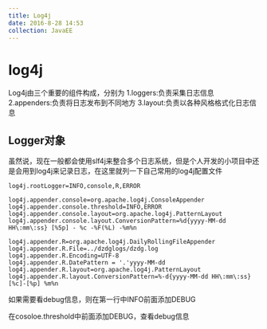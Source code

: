 ```yaml
---
title: Log4j
date: 2016-8-28 14:53
collection: JavaEE
---
```


# log4j

Log4j由三个重要的组件构成，分别为
1.loggers:负责采集日志信息
2.appenders:负责将日志发布到不同地方
3.layout:负责以各种风格格式化日志信息

## Logger对象



虽然说，现在一般都会使用slf4j来整合多个日志系统，但是个人开发的小项目中还是会用到log4j来记录日志，在这里就列一下自己常用的log4j配置文件

```properties
log4j.rootLogger=INFO,console,R,ERROR 
  
log4j.appender.console=org.apache.log4j.ConsoleAppender  
log4j.appender.console.threshold=INFO,ERROR 
log4j.appender.console.layout=org.apache.log4j.PatternLayout  
log4j.appender.console.layout.ConversionPattern=%d{yyyy-MM-dd HH\:mm\:ss} [%5p] - %c -%F(%L) -%m%n  
  
log4j.appender.R=org.apache.log4j.DailyRollingFileAppender 
log4j.appender.R.File=../dzdglogs/dzdg.log
log4j.appender.R.Encoding=UTF-8
log4j.appender.R.DatePattern = '.'yyyy-MM-dd 
log4j.appender.R.layout=org.apache.log4j.PatternLayout 
log4j.appender.R.layout.ConversionPattern=%-d{yyyy-MM-dd HH\:mm\:ss} [%c]-[%p] %m%n  
```

如果需要看debug信息，则在第一行中INFO前面添加DEBUG

在cosoloe.threshold中前面添加DEBUG，查看debug信息



